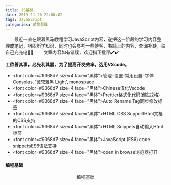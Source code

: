 ```yaml
---
title: JS基础
date: 2019-11-20 22:00:02
tags: JavaScript
categories: 前端基础
---
```

&emsp;&emsp;最近一直在跟着黑马教程学习JavaScript内容，遂把这一阶段的学习内容整理成笔记，巩固所学知识，同时也会参考一些博客，书籍上的内容，查漏补缺，给自己充充电🔋🔋
&emsp;&emsp;文章内容如有错误，欢迎指正批评✔️✔️
<!--more-->


**工欲善其事，必先利其器，为了提高开发效率，选用VScode。**

* <font color=#9368d7 size=4 face="黑体">管理-设置-常用设置-字体</font>Consolas, '微软雅黑 Light', monospace
* <font color=#9368d7 size=4 face="黑体">Chinese</font>汉化Vscode
* <font color=#9368d7 size=4 face="黑体">Prettier</font>格式化代码(缩进2格)
* <font color=#9368d7 size=4 face="黑体">Auto Rename Tag</font>同步修改标签
* <font color=#9368d7 size=4 face="黑体">HTML CSS Support</font>Html文档的CSS支持
* <font color=#9368d7 size=4 face="黑体">HTML Snippets</font>自动输入Html标签
* <font color=#9368d7 size=4 face="黑体">JavaScript (ES6) code snippets</font>ES6语法支持
* <font color=#9368d7 size=4 face="黑体">open in browse</font>浏览器打开


#### 编程基础

<center>编程基础</center>





